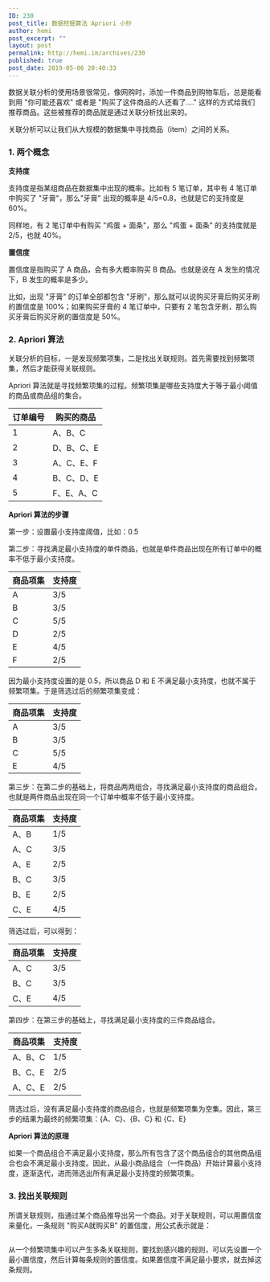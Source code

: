 ```yaml
---
ID: 230
post_title: 数据挖掘算法 Apriori 小抄
author: hemi
post_excerpt: ""
layout: post
permalink: http://hemi.im/archives/230
published: true
post_date: 2019-05-06 20:40:33
---
```

<!-- wp:paragraph -->
<p>数据关联分析的使用场景很常见，像网购时，添加一件商品到购物车后，总是能看到用 "你可能还喜欢" 或者是 "购买了这件商品的人还看了…." 这样的方式给我们推荐商品。这些被推荐的商品就是通过关联分析找出来的。</p>
<!-- /wp:paragraph -->

<!-- wp:paragraph -->
<p>关联分析可以让我们从大规模的数据集中寻找商品（item）之间的关系。</p>
<!-- /wp:paragraph -->

<!-- wp:heading {"level":3} -->
<h3>1. 两个概念</h3>
<!-- /wp:heading -->

<!-- wp:paragraph -->
<p><strong>支持度</strong></p>
<!-- /wp:paragraph -->

<!-- wp:paragraph -->
<p>支持度是指某组商品在数据集中出现的概率。比如有 5 笔订单，其中有 4 笔订单中购买了 "牙膏"，那么"牙膏" 出现的概率是 4/5=0.8，也就是它的支持度是 60%。</p>
<!-- /wp:paragraph -->

<!-- wp:paragraph -->
<p>同样地，有 2 笔订单中有购买 "鸡蛋 + 面条"，那么 "鸡蛋 + 面条" 的支持度就是 2/5，也就 40%。</p>
<!-- /wp:paragraph -->

<!-- wp:paragraph -->
<p><strong>置信度</strong></p>
<!-- /wp:paragraph -->

<!-- wp:paragraph -->
<p>置信度是指购买了 A 商品，会有多大概率购买 B 商品。也就是说在 A 发生的情况下，B 发生的概率是多少。</p>
<!-- /wp:paragraph -->

<!-- wp:paragraph -->
<p>比如，出现 "牙膏" 的订单全部都包含 "牙刷"，那么就可以说购买牙膏后购买牙刷的置信度是 100%；如果购买牙膏的 4 笔订单中，只要有 2 笔包含牙刷，那么购买牙膏后购买牙刷的置信度是 50%。</p>
<!-- /wp:paragraph -->

<!-- wp:heading {"level":3} -->
<h3>2. Apriori 算法</h3>
<!-- /wp:heading -->

<!-- wp:paragraph -->
<p>关联分析的目标，一是发现频繁项集，二是找出关联规则。首先需要找到频繁项集，然后才能获得关联规则。</p>
<!-- /wp:paragraph -->

<!-- wp:paragraph -->
<p>Apriori 算法就是寻找频繁项集的过程。频繁项集是哪些支持度大于等于最小阈值的商品或商品组的集合。</p>
<!-- /wp:paragraph -->

<!-- wp:table -->
<table class="wp-block-table"><thead><tr><th>订单编号</th><th>购买的商品</th></tr></thead><tbody><tr><td>1</td><td>A、B、C</td></tr><tr><td>2</td><td>D、B、C、E</td></tr><tr><td>3</td><td>A、C、E、F</td></tr><tr><td>4</td><td>B、C、D、E</td></tr><tr><td>5</td><td>F、E、A、C</td></tr></tbody></table>
<!-- /wp:table -->

<!-- wp:paragraph -->
<p><strong>Apriori 算法的步骤</strong></p>
<!-- /wp:paragraph -->

<!-- wp:paragraph -->
<p>第一步：设置最小支持度阈值，比如：0.5</p>
<!-- /wp:paragraph -->

<!-- wp:paragraph -->
<p>第二步：寻找满足最小支持度的单件商品，也就是单件商品出现在所有订单中的概率不低于最小支持度。</p>
<!-- /wp:paragraph -->

<!-- wp:table -->
<table class="wp-block-table"><thead><tr><th>商品项集</th><th>支持度</th></tr></thead><tbody><tr><td>A</td><td>3/5</td></tr><tr><td>B</td><td>3/5</td></tr><tr><td>C</td><td>5/5</td></tr><tr><td>D</td><td>2/5</td></tr><tr><td>E</td><td>4/5</td></tr><tr><td>F</td><td>2/5</td></tr></tbody></table>
<!-- /wp:table -->

<!-- wp:paragraph -->
<p>因为最小支持度设置的是 0.5，所以商品 D 和 E 不满足最小支持度，也就不属于频繁项集。于是筛选过后的频繁项集变成：</p>
<!-- /wp:paragraph -->

<!-- wp:table -->
<table class="wp-block-table"><thead><tr><th>商品项集</th><th>支持度</th></tr></thead><tbody><tr><td>A</td><td>3/5</td></tr><tr><td>B</td><td>3/5</td></tr><tr><td>C</td><td>5/5</td></tr><tr><td>E</td><td>4/5</td></tr></tbody></table>
<!-- /wp:table -->

<!-- wp:paragraph -->
<p>第三步：在第二步的基础上，将商品两两组合，寻找满足最小支持度的商品组合。也就是两件商品出现在同一个订单中概率不低于最小支持度。</p>
<!-- /wp:paragraph -->

<!-- wp:table -->
<table class="wp-block-table"><thead><tr><th>商品项集</th><th>支持度</th></tr></thead><tbody><tr><td>A、B</td><td>1/5</td></tr><tr><td>A、C</td><td>3/5</td></tr><tr><td>A、E</td><td>2/5</td></tr><tr><td>B、C</td><td>3/5</td></tr><tr><td>B、E</td><td>2/5</td></tr><tr><td>C、E</td><td>4/5</td></tr></tbody></table>
<!-- /wp:table -->

<!-- wp:paragraph -->
<p>筛选过后，可以得到：</p>
<!-- /wp:paragraph -->

<!-- wp:table -->
<table class="wp-block-table"><thead><tr><th>商品项集</th><th>支持度</th></tr></thead><tbody><tr><td>A、C</td><td>3/5</td></tr><tr><td>B、C</td><td>3/5</td></tr><tr><td>C、E</td><td>4/5</td></tr></tbody></table>
<!-- /wp:table -->

<!-- wp:paragraph -->
<p>第四步：在第三步的基础上，寻找满足最小支持度的三件商品组合。</p>
<!-- /wp:paragraph -->

<!-- wp:table -->
<table class="wp-block-table"><thead><tr><th>商品项集</th><th>支持度</th></tr></thead><tbody><tr><td>A、B、C</td><td>1/5</td></tr><tr><td>B、C、E</td><td>2/5</td></tr><tr><td>A、C、E</td><td>2/5</td></tr></tbody></table>
<!-- /wp:table -->

<!-- wp:paragraph -->
<p>筛选过后，没有满足最小支持度的商品组合，也就是频繁项集为空集。因此，第三步的结果为最终的频繁项集：{A、C}、{B、C} 和 {C、E}</p>
<!-- /wp:paragraph -->

<!-- wp:paragraph -->
<p><strong>Apriori 算法的原理</strong></p>
<!-- /wp:paragraph -->

<!-- wp:paragraph -->
<p>如果一个商品组合不满足最小支持度，那么所有包含了这个商品组合的其他商品组合也会不满足最小支持度。因此，从最小商品组合（一件商品）开始计算最小支持度，逐渐迭代，进而筛选出所有满足最小支持度的频繁项集。</p>
<!-- /wp:paragraph -->

<!-- wp:heading {"level":3} -->
<h3>3. 找出关联规则</h3>
<!-- /wp:heading -->

<!-- wp:paragraph -->
<p>所谓关联规则，指通过某个商品推导出另一个商品。对于关联规则，可以用置信度来量化，一条规则 "购买A就购买B" 的置信度，用公式表示就是：</p>
<!-- /wp:paragraph -->

<!-- wp:image -->
<figure class="wp-block-image"><img src="https://www.zhihu.com/equation?tex=Confidence(A\rightarrow%20B)%20=%20\frac{support(\{A,B\})}{support(\{A\})}=P(B|A)" alt=""/></figure>
<!-- /wp:image -->

<!-- wp:paragraph -->
<p>从一个频繁项集中可以产生多条关联规则，要找到感兴趣的规则，可以先设置一个最小置信度，然后计算每条规则的置信度。如果置信度不满足最小要求，就去掉这条规则。</p>
<!-- /wp:paragraph -->